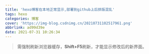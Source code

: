 ```yaml
---
title: 'hexo博客在本地正常显示,部署到github上后排版混乱'
tags: hexo
categories: 博客
cover: 'https://img-blog.csdnimg.cn/20210731102517961.png'
abbrlink: ad99d39e
date: 2021-07-31 10:26:34
---
```


> 需强制刷新浏览器缓存，**Shift+F5**刷新，才能显示修改后的新界面。
